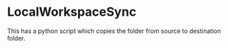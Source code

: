 # LocalWorkspaceSync
This has a python script which copies the folder from source to destination folder. 
